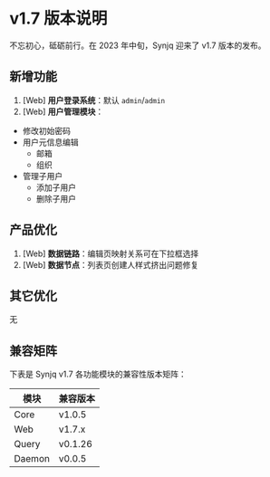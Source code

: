 # v1.7 版本说明

不忘初心，砥砺前行。在 2023 年中旬，Synjq 迎来了 v1.7 版本的发布。

## 新增功能

1. [Web] **用户登录系统**：默认 `admin`/`admin`
2. [Web] **用户管理模块**：

- 修改初始密码
- 用户元信息编辑
  - 邮箱
  - 组织
- 管理子用户
  - 添加子用户
  - 删除子用户

## 产品优化

1. [Web] **数据链路**：编辑页映射关系可在下拉框选择
2. [Web] **数据节点**：列表页创建人样式挤出问题修复

## 其它优化

无

## 兼容矩阵

下表是 Synjq v1.7 各功能模块的兼容性版本矩阵：

| 模块   | 兼容版本 |
| ------ | -------- |
| Core   | v1.0.5   |
| Web    | v1.7.x   |
| Query  | v0.1.26  |
| Daemon | v0.0.5   |
